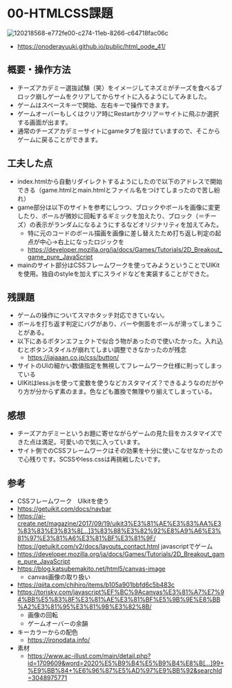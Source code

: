 # 00-HTMLCSS課題
![120218568-e772fe00-c274-11eb-8266-c64718fac06c](https://user-images.githubusercontent.com/38471145/120218783-3456d480-c275-11eb-8a47-6e98c4242092.png)
   - https://onoderayuuki.github.io/public/html_oode_41/
## 概要・操作方法
 - チーズアカデミー選抜試験（笑）をイメージしてネズミがチーズを食べるブロック崩しゲームをクリアしてからサイトに入るようにしてみました。
 - ゲームはスペースキーで開始、左右キーで操作できます。
 - ゲームオーバーもしくはクリア時にRestartかクリア＝サイトに飛ぶか選択する画面が出ます。
 - 通常のチーズアカデミーサイトにgameタブを設けていますので、そこからゲームに戻ることができます。
## 工夫した点
 - index.htmlから自動リダイレクトするようにしたので以下のアドレスで開始できる（game.htmlとmain.htmlとファイル名をつけてしまったので苦し紛れ）
 - game部分は以下のサイトを参考にしつつ、ブロックやボールを画像に変更したり、ボールが微妙に回転するギミックを加えたり、ブロック（＝チーズ）の表示がランダムになるようにするなどオリジナリティを加えてみた。
   - 特に元のコードのボール描画を画像に差し替えたため打ち返し判定の起点が中心→右上になったロジックを
   - https://developer.mozilla.org/ja/docs/Games/Tutorials/2D_Breakout_game_pure_JavaScript
 - mainのサイト部分はCSSフレームワークを使ってみようということでUIKitを使用。独自のstyleを加えずにスライドなどを実装することができた。
## 残課題
 - ゲームの操作についてスマホタッチ対応できていない。
 - ボールを打ち返す判定にバグがあり、バーや側面をボールが滑ってしまうことがある。
 - 以下にあるボタンエフェクトで似合う物があったので使いたかった。入れ込むとボタンスタイルが崩れてしまい調整できなかったのが残念
    - https://jajaaan.co.jp/css/button/
 - サイトのUIの細かい数値指定を無視してフレームワーク仕様に則ってしまっている
 -  UIKitはless.jsを使って変数を使うなどカスタマイズ？できるようなのだがやり方が分からず素のまま。色なども置換で無理やり揃えてしまっている。
## 感想
  -  チーズアカデミーというお題に寄せながらゲームの見た目をカスタマイズできた点は満足。可愛いので気に入っています。
  - サイト側でのCSSフレームワークはその効果を十分に使いこなせなかったので心残りです。SCSSやless.cssは再挑戦したいです。
## 参考
- CSSフレームワーク　UIkitを使う
 - https://getuikit.com/docs/navbar
 - https://ai-create.net/magazine/2017/09/19/uikit3%E3%81%AE%E3%83%AA%E3%83%83%E3%83%8[…]3%83%88%E3%82%92%E8%A9%A6%E3%81%97%E3%81%A6%E3%81%BF%E3%81%9F/
https://getuikit.com/v2/docs/layouts_contact.html
javascriptでゲーム
- https://developer.mozilla.org/ja/docs/Games/Tutorials/2D_Breakout_game_pure_JavaScript
- https://blog.katsubemakito.net/html5/canvas-image
  - canvas画像の取り扱い
- https://qiita.com/chihiro/items/b105a901bbfd6c5b483c
- https://torisky.com/javascript%EF%BC%9Acanvas%E3%81%A7%E7%94%BB%E5%83%8F%E3%81%AE%E3%81%BF%E5%9B%9E%E8%BB%A2%E3%81%95%E3%81%9B%E3%82%8B/ 
  - 画像の回転
  - ゲームオーバーの余韻
- キーカラーからの配色
   - https://ironodata.info/
- 素材
    - https://www.ac-illust.com/main/detail.php?id=1709609&word=2020%E5%B9%B4%E5%B9%B4%E8%B[…]99+%E9%BB%84+%E6%96%87%E5%AD%97%E9%BB%92&searchId=3048975771
